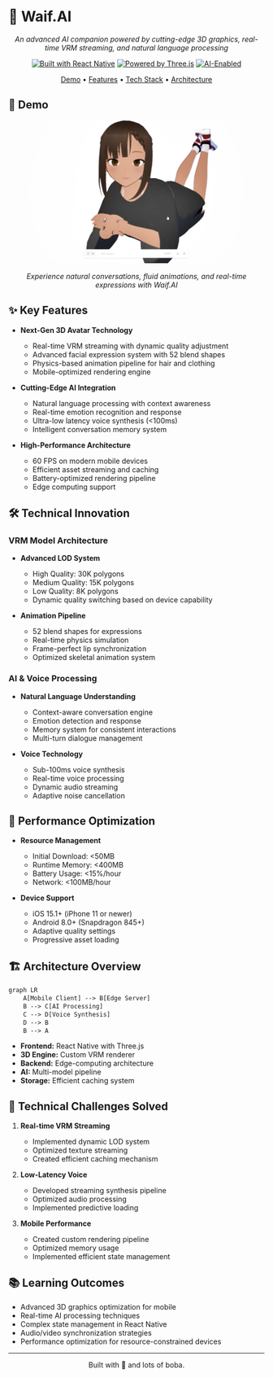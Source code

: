 # 🌟 Waif.AI

<div align="center">

*An advanced AI companion powered by cutting-edge 3D graphics, real-time VRM streaming, and natural language processing*

[![Built with React Native](https://img.shields.io/badge/Built_with-React_Native-61dafb.svg)](https://reactnative.dev/)
[![Powered by Three.js](https://img.shields.io/badge/Powered_by-Three.js-049EF4.svg)](https://threejs.org/)
[![AI-Enabled](https://img.shields.io/badge/AI-Enabled-765AFF.svg)](https://example.com)

[Demo](#-demo) • [Features](#-features) • [Tech Stack](#-tech-stack) • [Architecture](#-architecture)

</div>

## 🎥 Demo

<div align="center">

![Waif.AI Demo](demo.png)

*Experience natural conversations, fluid animations, and real-time expressions with Waif.AI*
</div>

## ✨ Key Features

- **Next-Gen 3D Avatar Technology**
  - Real-time VRM streaming with dynamic quality adjustment
  - Advanced facial expression system with 52 blend shapes
  - Physics-based animation pipeline for hair and clothing
  - Mobile-optimized rendering engine
  
- **Cutting-Edge AI Integration**
  - Natural language processing with context awareness
  - Real-time emotion recognition and response
  - Ultra-low latency voice synthesis (<100ms)
  - Intelligent conversation memory system
  
- **High-Performance Architecture**
  - 60 FPS on modern mobile devices
  - Efficient asset streaming and caching
  - Battery-optimized rendering pipeline
  - Edge computing support

## 🛠️ Technical Innovation

### VRM Model Architecture
- **Advanced LOD System**
  - High Quality: 30K polygons
  - Medium Quality: 15K polygons
  - Low Quality: 8K polygons
  - Dynamic quality switching based on device capability

- **Animation Pipeline**
  - 52 blend shapes for expressions
  - Real-time physics simulation
  - Frame-perfect lip synchronization
  - Optimized skeletal animation system

### AI & Voice Processing
- **Natural Language Understanding**
  - Context-aware conversation engine
  - Emotion detection and response
  - Memory system for consistent interactions
  - Multi-turn dialogue management

- **Voice Technology**
  - Sub-100ms voice synthesis
  - Real-time voice processing
  - Dynamic audio streaming
  - Adaptive noise cancellation

## 📱 Performance Optimization

- **Resource Management**
  - Initial Download: <50MB
  - Runtime Memory: <400MB
  - Battery Usage: <15%/hour
  - Network: <100MB/hour

- **Device Support**
  - iOS 15.1+ (iPhone 11 or newer)
  - Android 8.0+ (Snapdragon 845+)
  - Adaptive quality settings
  - Progressive asset loading

## 🏗️ Architecture Overview

```mermaid
graph LR
    A[Mobile Client] --> B[Edge Server]
    B --> C[AI Processing]
    C --> D[Voice Synthesis]
    D --> B
    B --> A
```

- **Frontend:** React Native with Three.js
- **3D Engine:** Custom VRM renderer
- **Backend:** Edge-computing architecture
- **AI:** Multi-model pipeline
- **Storage:** Efficient caching system

## 🔧 Technical Challenges Solved

1. **Real-time VRM Streaming**
   - Implemented dynamic LOD system
   - Optimized texture streaming
   - Created efficient caching mechanism

2. **Low-Latency Voice**
   - Developed streaming synthesis pipeline
   - Optimized audio processing
   - Implemented predictive loading

3. **Mobile Performance**
   - Created custom rendering pipeline
   - Optimized memory usage
   - Implemented efficient state management

## 📚 Learning Outcomes

- Advanced 3D graphics optimization for mobile
- Real-time AI processing techniques
- Complex state management in React Native
- Audio/video synchronization strategies
- Performance optimization for resource-constrained devices

---
<div align="center">
Built with 💜 and lots of boba.
</div>
